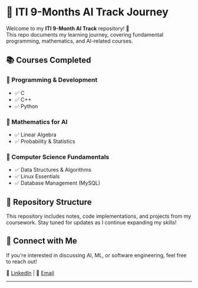 # 🚀 ITI 9-Months AI Track Journey  

Welcome to my **ITI 9-Month AI Track** repository! 🎯  
This repo documents my learning journey, covering fundamental programming, mathematics, and AI-related courses.

## 📚 Courses Completed  

### 🔹 Programming & Development  
- ✅ C  
- ✅ C++  
- ✅ Python  

### 🔹 Mathematics for AI  
- ✅ Linear Algebra  
- ✅ Probability & Statistics  

### 🔹 Computer Science Fundamentals  
- ✅ Data Structures & Algorithms  
- ✅ Linux Essentials  
- ✅ Database Management (MySQL)  

## 📂 Repository Structure  
This repository includes notes, code implementations, and projects from my coursework. Stay tuned for updates as I continue expanding my skills!  

## 🌟 Connect with Me  
If you're interested in discussing AI, ML, or software engineering, feel free to reach out!  

🔗 [LinkedIn](#) | 📧 [Email](#)  

---
